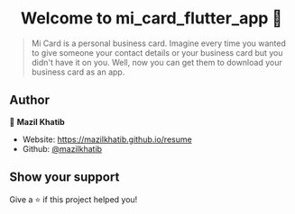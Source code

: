 <h1 align="center">Welcome to mi_card_flutter_app 👋</h1>
<p>
</p>

> Mi Card is a personal business card. Imagine every time you wanted to give someone your contact details or your business card but you didn't have it on you. Well, now you can get them to download your business card as an app.

## Author

👤 **Mazil Khatib**

* Website: https://mazilkhatib.github.io/resume
* Github: [@mazilkhatib](https://github.com/mazilkhatib)

## Show your support

Give a ⭐️ if this project helped you!
